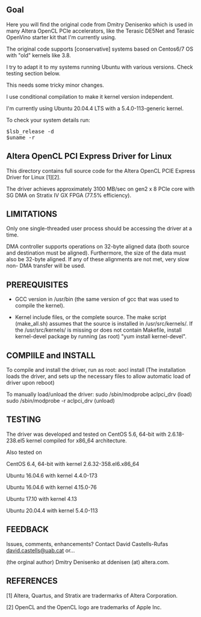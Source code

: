 Goal
----

Here you will find the original code from Dmitry Denisenko which is used 
in many Altera OpenCL PCIe accelerators, like the Terasic DE5Net and Terasic OpenVino starter kit
that I'm currently using.

The original code supports [conservative] systems based on Centos6/7 OS with
"old" kernels like 3.8.

I try to adapt it to my systems running Ubuntu with various versions. Check testing section below.

This needs some tricky minor changes.

I use conditional compilation to make it kernel version independent.

I'm currently using Ubuntu 20.04.4 LTS with a 5.4.0-113-generic kernel.

To check your system details run:
<pre>
$lsb_release -d
$uname -r
</pre>


Altera OpenCL PCI Express Driver for Linux
------------------------------------------

This directory contains full source code for the Altera OpenCL 
PCIE Express Driver for Linux [1][2].  

The driver achieves approximately 3100 MB/sec on gen2 x 8 PCIe 
core with SG DMA on Stratix IV GX FPGA (77.5% efficiency).


LIMITATIONS
-----------
Only one single-threaded user process should be accessing the driver 
at a time.

DMA controller supports operations on 32-byte aligned data (both source and
destination must be aligned). Furthermore, the size of the data must also
be 32-byte aligned. If any of these alignments are not met, very slow non-
DMA transfer will be used.


PREREQUISITES
-------------
- GCC version in /usr/bin (the same version of gcc that was used to compile
  the kernel).

- Kernel include files, or the complete source. The make script
  (make_all.sh) assumes that the source is installed in 
  /usr/src/kernels/<version>. If the /usr/src/kernels/<version>
  is missing or does not contain Makefile, install kernel-devel
  package by running (as root) "yum install kernel-devel".


COMPIILE and INSTALL
--------------------

To compile and install the driver, run as root:
  aocl install
(The installation loads the driver, and sets up the necessary files 
to allow automatic load of driver upon reboot)


To manually load/unload the driver:
  sudo /sbin/modprobe aclpci_drv     (load)
  sudo /sbin/modprobe -r aclpci_drv  (unload)


TESTING
-------
The driver was developed and tested on CentOS 5.6, 64-bit with 
2.6.18-238.el5 kernel compiled for x86_64 architecture.


Also tested on 

CentOS 6.4, 64-bit with kernel 2.6.32-358.el6.x86_64

Ubuntu 16.04.6 with kernel 4.4.0-173

Ubuntu 16.04.6 with kernel 4.15.0-76

Ubuntu 17.10 with kernel 4.13

Ubuntu 20.04.4 with kernel 5.4.0-113

FEEDBACK
--------
Issues, comments, enhancements? 
Contact David Castells-Rufas david.castells@uab.cat or...

(the orginal author) Dmitry Denisenko at ddenisen (at) altera.com.


REFERENCES
----------
[1] Altera, Quartus, and Stratix are tradermarks of Altera Corporation.

[2] OpenCL and the OpenCL logo are trademarks of Apple Inc.
